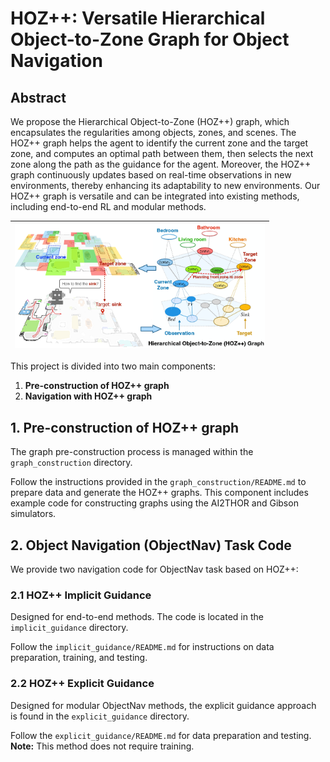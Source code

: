 # HOZ++: Versatile Hierarchical Object-to-Zone Graph for Object Navigation

## Abstract

We propose the Hierarchical Object-to-Zone (HOZ++) graph, which encapsulates the regularities among objects, zones, and scenes. The HOZ++ graph helps the agent to identify the current zone and the target zone, and computes an optimal path between them, then selects the next zone along the path as the guidance for the agent. Moreover, the HOZ++ graph continuously updates based on real-time observations in new environments, thereby enhancing its adaptability to new environments. Our HOZ++ graph is versatile and can be integrated into existing methods, including end-to-end RL and modular methods.


| <img src="imgs/intro.jpg" alt="描述" width="400"> |
|:------------------------------------------------:|


This project is divided into two main components:

1. **Pre-construction of HOZ++ graph**
2. **Navigation with HOZ++ graph**

## 1. Pre-construction of HOZ++ graph

The graph pre-construction process is managed within the `graph_construction` directory. 

Follow the instructions provided in the `graph_construction/README.md` to prepare data and generate the HOZ++ graphs. This component includes example code for constructing graphs using the AI2THOR and Gibson simulators.

<!-- ### Features

- **Data Preparation:** Scripts and guidelines for preparing necessary data.
- **Graph Generation:** Tools to generate the hierarchical object-to-zone graphs.
- **Simulator Integration:** Example code demonstrating graph construction in AI2THOR and Gibson. -->

## 2. Object Navigation (ObjectNav) Task Code

We provide two navigation code for ObjectNav task based on HOZ++:

### 2.1 HOZ++ Implicit Guidance

Designed for end-to-end methods. The code is located in the `implicit_guidance` directory. 

Follow the `implicit_guidance/README.md` for instructions on data preparation, training, and testing.

### 2.2 HOZ++ Explicit Guidance

Designed for modular ObjectNav methods, the explicit guidance approach is found in the `explicit_guidance` directory. 

Follow the `explicit_guidance/README.md` for data preparation and testing. **Note:** This method does not require training.

